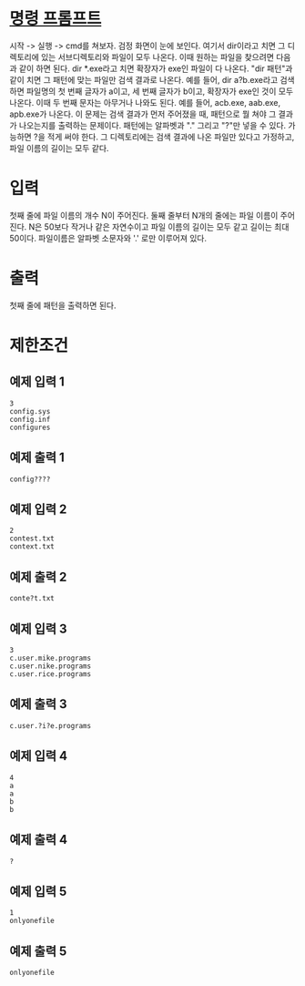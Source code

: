# [명령 프롬프트](https://www.acmicpc.net/problem/1032)

시작 -> 실행 -> cmd를 쳐보자. 검정 화면이 눈에 보인다. 여기서 dir이라고 치면 그 디렉토리에 있는 서브디렉토리와 파일이 모두 나온다. 이때 원하는 파일을 찾으려면 다음과 같이 하면 된다.
dir *.exe라고 치면 확장자가 exe인 파일이 다 나온다. "dir 패턴"과 같이 치면 그 패턴에 맞는 파일만 검색 결과로 나온다. 예를 들어, dir a?b.exe라고 검색하면 파일명의 첫 번째 글자가 a이고, 세 번째 글자가 b이고, 확장자가 exe인 것이 모두 나온다. 이때 두 번째 문자는 아무거나 나와도 된다. 예를 들어, acb.exe, aab.exe, apb.exe가 나온다.
이 문제는 검색 결과가 먼저 주어졌을 때, 패턴으로 뭘 쳐야 그 결과가 나오는지를 출력하는 문제이다. 패턴에는 알파벳과 "." 그리고 "?"만 넣을 수 있다. 가능하면 ?을 적게 써야 한다. 그 디렉토리에는 검색 결과에 나온 파일만 있다고 가정하고, 파일 이름의 길이는 모두 같다.

# 입력


첫째 줄에 파일 이름의 개수 N이 주어진다. 둘째 줄부터 N개의 줄에는 파일 이름이 주어진다. N은 50보다 작거나 같은 자연수이고 파일 이름의 길이는 모두 같고 길이는 최대 50이다. 파일이름은 알파벳 소문자와 '.' 로만 이루어져 있다.

# 출력


첫째 줄에 패턴을 출력하면 된다.

# 제한조건



## 예제 입력 1

```
3
config.sys
config.inf
configures
```

## 예제 출력 1

```
config????
```

## 예제 입력 2

```
2
contest.txt
context.txt
```

## 예제 출력 2

```
conte?t.txt
```

## 예제 입력 3

```
3
c.user.mike.programs
c.user.nike.programs
c.user.rice.programs
```

## 예제 출력 3

```
c.user.?i?e.programs
```

## 예제 입력 4

```
4
a
a
b
b
```

## 예제 출력 4

```
?
```

## 예제 입력 5

```
1
onlyonefile
```

## 예제 출력 5

```
onlyonefile
```

